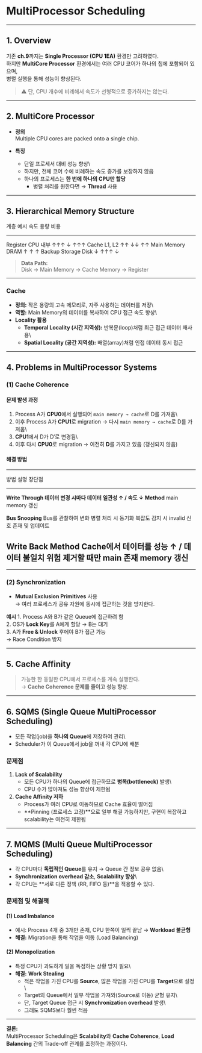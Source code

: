 # **MultiProcessor Scheduling**

------------------------------------------------------------------------

## **1. Overview**

기존 **ch.9**까지는 **Single Processor (CPU 1EA)** 환경만 고려하였다.\
하지만 **MultiCore Processor** 환경에서는 여러 CPU 코어가 하나의 칩에
포함되어 있으며,\
병렬 실행을 통해 성능이 향상된다.

> ⚠️ 단, CPU 개수에 비례해서 속도가 선형적으로 증가하지는 않는다.

------------------------------------------------------------------------

## **2. MultiCore Processor**

-   **정의**\
    Multiple CPU cores are packed onto a single chip.

-   **특징**

    -   단일 프로세서 대비 성능 향상\
    -   하지만, 전체 코어 수에 비례하는 속도 증가를 보장하지 않음
    -   하나의 프로세스는 **한 번에 하나의 CPU만 할당**
        -   병렬 처리를 원한다면 → **Thread** 사용

------------------------------------------------------------------------

## **3. Hierarchical Memory Structure**

  계층             예시       속도   용량   비용
  ---------------- ---------- ------ ------ ------
  Register         CPU 내부   ↑↑↑    ↓      ↑↑↑
  Cache            L1, L2     ↑↑     ↓↓     ↑↑
  Main Memory      DRAM       ↑      ↑      ↑
  Backup Storage   Disk       ↓      ↑↑↑    ↓

> **Data Path:**\
> Disk → Main Memory → Cache Memory → Register

------------------------------------------------------------------------

### **Cache**

-   **정의:** 작은 용량의 고속 메모리로, 자주 사용하는 데이터를 저장\
-   **역할:** Main Memory의 데이터를 복사하여 CPU 접근 속도 향상\
-   **Locality 활용**
    -   **Temporal Locality (시간 지역성):** 반복문(loop)처럼 최근 접근
        데이터 재사용\
    -   **Spatial Locality (공간 지역성):** 배열(array)처럼 인접 데이터
        동시 접근

------------------------------------------------------------------------

## **4. Problems in MultiProcessor Systems**

### **(1) Cache Coherence**

#### **문제 발생 과정**

1.  Process A가 **CPU0**에서 실행되어 `main memory → cache`로 D를
    가져옴\
2.  이후 Process A가 **CPU1**로 migration → 다시 `main memory → cache`로
    D를 가져옴\
3.  **CPU1**에서 D가 D′로 변경됨\
4.  이후 다시 **CPU0**로 migration → 여전히 **D**를 가지고 있음
    (갱신되지 않음)

#### **해결 방법**

  ------------------------------------------------------------------------
  방법                  설명                  장단점
  --------------------- --------------------- ----------------------------
  **Write Through       데이터 변경 시마다    데이터 일관성 ↑ / 속도 ↓
  Method**              main memory 갱신      

  **Bus Snooping**      Bus를 관찰하여 변화   병렬 처리 시 동기화 복잡도
                        감지 시 invalid 신호  존재
                        및 업데이트           

  **Write Back Method** Cache에서 데이터를    성능 ↑ / 데이터 불일치 위험
                        제거할 때만 main      존재
                        memory 갱신           
  ------------------------------------------------------------------------

------------------------------------------------------------------------

### **(2) Synchronization**

-   **Mutual Exclusion Primitives** 사용\
    → 여러 프로세스가 공유 자원에 동시에 접근하는 것을 방지한다.

**예시** 1. Process A와 B가 같은 Queue에 접근하려 함\
2. OS가 **Lock Key**를 A에게 할당 → B는 대기\
3. A가 **Free & Unlock** 후에야 B가 접근 가능\
→ Race Condition 방지

------------------------------------------------------------------------

## **5. Cache Affinity**

> 가능한 한 동일한 CPU에서 프로세스를 계속 실행한다.\
> → **Cache Coherence 문제를 줄이고 성능 향상**.

------------------------------------------------------------------------

## **6. SQMS (Single Queue MultiProcessor Scheduling)**

-   모든 작업(job)을 **하나의 Queue**에 저장하여 관리\
-   Scheduler가 이 Queue에서 job을 꺼내 각 CPU에 배분

### **문제점**

1.  **Lack of Scalability**
    -   모든 CPU가 하나의 Queue에 접근하므로 **병목(bottleneck)** 발생\
    -   CPU 수가 많아져도 성능 향상이 제한됨
2.  **Cache Affinity 저하**
    -   Process가 여러 CPU로 이동하므로 Cache 효율이 떨어짐
    -   **Pinning (프로세스 고정)**으로 일부 해결 가능하지만, 구현이
        복잡하고 scalability는 여전히 제한됨

------------------------------------------------------------------------

## **7. MQMS (Multi Queue MultiProcessor Scheduling)**

-   각 CPU마다 **독립적인 Queue**를 유지 → Queue 간 정보 공유 없음\
-   **Synchronization overhead 감소**, **Scalability 향상**\
-   각 CPU는 **서로 다른 정책 (RR, FIFO 등)**을 적용할 수 있다.

### **문제점 및 해결책**

#### **(1) Load Imbalance**

-   예시: Process 4개 중 3개만 존재, CPU 한쪽이 일찍 끝남 → **Workload
    불균형**
-   **해결:** Migration을 통해 작업을 이동 (Load Balancing)

#### **(2) Monopolization**

-   특정 CPU가 과도하게 일을 독점하는 상황 방지 필요\
-   **해결:** **Work Stealing**
    -   적은 작업을 가진 CPU를 **Source**, 많은 작업을 가진 CPU를
        **Target**으로 설정\
    -   Target의 Queue에서 일부 작업을 가져와(Source로 이동) 균형 유지\
    -   단, Target Queue 접근 시 **Synchronization overhead** 발생\
    -   그래도 SQMS보다 훨씬 적음

------------------------------------------------------------------------

**결론:**\
MultiProcessor Scheduling은 **Scalability**와 **Cache Coherence**,
**Load Balancing** 간의 Trade-off 관계를 조정하는 과정이다.
